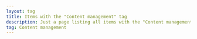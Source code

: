 ```yaml
---
layout: tag
title: Items with the "Content management" tag
description: Just a page listing all items with the "Content management" tag
tag: Content management
---
```

